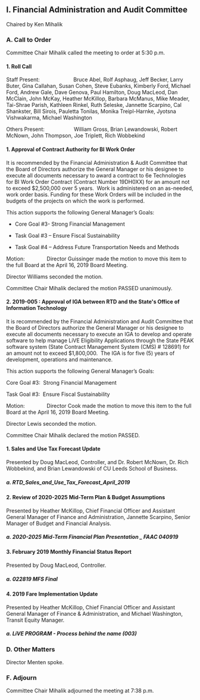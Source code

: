 ## I. Financial Administration and Audit Committee

Chaired by Ken Mihalik

### A. Call to Order

Committee Chair Mihalik called the meeting to order at 5:30 p.m.

#### 1. Roll Call

Staff Present:                       Bruce Abel, Rolf Asphaug, Jeff Becker, Larry Buter, Gina Callahan, Susan Cohen, Steve Eubanks, Kimberly Ford, Michael Ford, Andrew Gale, Dave Genova, Paul Hamilton, Doug MacLeod, Dan McClain, John McKay, Heather McKillop, Barbara McManus, Mike Meader, Tai-Shrae Parish, Kathleen Rinkel, Ruth Seleske, Jannette Scarpino, Cal Shankster, Bill Sirois, Pauletta Tonilas, Monika Treipl-Harnke, Jyotsna Vishwakarma, Michael Washington

Others Present:                    William Gross, Brian Lewandowski, Robert McNown, John Thompson, Joe Triplett, Rich Wobbekind

#### 1. Approval of Contract Authority for BI Work Order

It is recommended by the Financial Administration & Audit Committee that the Board of Directors authorize the General Manager or his designee to execute all documents necessary to award a contract to 6e Technologies for BI Work Order Contract (Contract Number 19DH0XX) for an amount not to exceed $2,500,000 over 5 years.  Work is administered on an as-needed, work order basis. Funding for these Work Orders will be included in the budgets of the projects on which the work is performed.

This action supports the following General Manager’s Goals:

- Core Goal #3- Strong Financial Management

- Task Goal #3 – Ensure Fiscal Sustainability

- Task Goal #4 – Address Future Transportation Needs and Methods

Motion:               Director Guissinger made the motion to move this item to the full Board at the April 16, 2019 Board Meeting.

Director Williams seconded the motion.

Committee Chair Mihalik declared the motion PASSED unanimously.

#### 2. 2019-005 : Approval of IGA between RTD and the State's Office of Information Technology

It is recommended by the Financial Administration and Audit Committee that the Board of Directors authorize the General Manager or his designee to execute all documents necessary to execute an IGA to develop and operate software to help manage LiVE Eligibility Applications through the State PEAK software system (State Contract Management System (CMS) # 128691) for an amount not to exceed $1,800,000.  The IGA is for five (5) years of development, operations and maintenance.

This action supports the following General Manager’s Goals:

Core Goal #3:  Strong Financial Management

Task Goal #3:  Ensure Fiscal Sustainability

Motion:               Director Cook made the motion to move this item to the full Board at the April 16, 2019 Board Meeting.

Director Lewis seconded the motion.

Committee Chair Mihalik declared the motion PASSED.

#### 1. Sales and Use Tax Forecast Update

Presented by Doug MacLeod, Controller, and Dr. Robert McNown, Dr. Rich Wobbekind, and Brian Lewandowski of CU Leeds School of Business.

##### a. RTD_Sales_and_Use_Tax_Forecast_April_2019

#### 2. Review of 2020-2025 Mid-Term Plan & Budget Assumptions

Presented by Heather McKillop, Chief Financial Officer and Assistant General Manager of Finance and Administration, Jannette Scarpino, Senior Manager of Budget and Financial Analysis.

##### a. 2020-2025 Mid-Term Financial Plan Presentation _ FAAC 040919

#### 3. February 2019 Monthly Financial Status Report

Presented by Doug MacLeod, Controller.

##### a. 022819 MFS Final

#### 4. 2019 Fare Implementation Update

Presented by Heather McKillop, Chief Financial Officer and Assistant General Manager of Finance & Administration, and Michael Washington, Transit Equity Manager.

##### a. LiVE PROGRAM - Process behind the name (003)

### D. Other Matters

Director Menten spoke.

### F. Adjourn

Committee Chair Mihalik adjourned the meeting at 7:38 p.m.